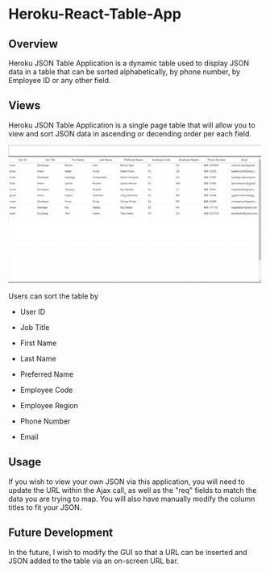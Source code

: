 # Heroku-React-Table-App
 
## Overview

Heroku JSON Table Application is a dynamic table used to display JSON data in a table that can be sorted alphabetically, by phone number, by Employee ID or any other field.

## Views


Heroku JSON Table Application is a single page table that will allow you to view and sort JSON data in ascending or decending order per each field.

![Main Page](https://github.com/ianedwards-jpg/Heroku-React-Table-App/blob/master/react-table-heroku/client/public/react_table.jpg)

Users can sort the table by

* User ID 

* Job Title

* First Name 

* Last Name 

* Preferred Name 

* Employee Code 

* Employee Region 

* Phone Number 

* Email 

## Usage 

If you wish to view your own JSON via this application, you will need to update the URL within the Ajax call, as well as the "req" fields to match the data you are trying to map. You will also have manually modify the column titles to fit your JSON. 

## Future Development

In the future, I wish to modify the GUI so that a URL can be inserted and JSON added to the table via an on-screen URL bar.
